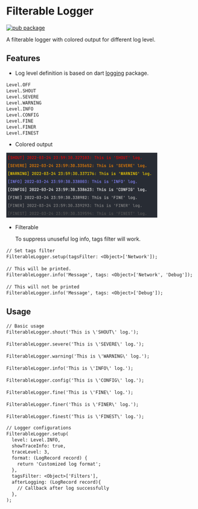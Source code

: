 # Filterable Logger

[![pub package](https://img.shields.io/badge/filterable__logger-v0.0.4-green)](https://pub.dev/packages/filterable_logger)

A filterable logger with colored output for different log level.

## Features

- Log level definition is based on dart [logging](https://pub.dev/packages/logging) package.

```lang=dart
Level.OFF
Level.SHOUT
Level.SEVERE
Level.WARNING
Level.INFO
Level.CONFIG
Level.FINE
Level.FINER
Level.FINEST
```

- Colored output

<img src="https://raw.githubusercontent.com/dddrop/filterable_logger/main/resources/color_output.png" width="400"  alt="Colored output"/>

- Filterable
    
    To suppress unuseful log info, tags filter will work.

```lang=dart
// Set tags filter
FilterableLogger.setup(tagsFilter: <Object>['Network']);

// This will be printed.
FilterableLogger.info('Message', tags: <Object>['Network', 'Debug']);

// This will not be printed
FilterableLogger.info('Message', tags: <Object>['Debug']);
```

## Usage

```lang=dart
// Basic usage
FilterableLogger.shout('This is \'SHOUT\' log.');

FilterableLogger.severe('This is \'SEVERE\' log.');

FilterableLogger.warning('This is \'WARNING\' log.');

FilterableLogger.info('This is \'INFO\' log.');

FilterableLogger.config('This is \'CONFIG\' log.');

FilterableLogger.fine('This is \'FINE\' log.');

FilterableLogger.finer('This is \'FINER\' log.');

FilterableLogger.finest('This is \'FINEST\' log.');
```

```lang=dart
// Logger configurations
FilterableLogger.setup(
  level: Level.INFO,
  showTraceInfo: true,
  traceLevel: 3,
  format: (LogRecord record) {
    return 'Customized log format';
  },
  tagsFilter: <Object>['Filters'],
  afterLogging: (LogRecord record){
    // Callback after log successfully
  },
);
```
